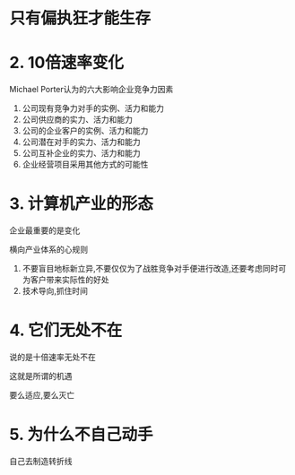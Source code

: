 # 只有偏执狂才能生存

# 2. 10倍速率变化

Michael Porter认为的六大影响企业竞争力因素

1. 公司现有竞争力对手的实例、活力和能力
2. 公司供应商的实力、活力和能力
3. 公司的企业客户的实例、活力和能力
4. 公司潜在对手的实力、活力和能力
5. 公司互补企业的实力、活力和能力
6. 企业经营项目采用其他方式的可能性

# 3. 计算机产业的形态

企业最重要的是变化

横向产业体系的心规则

1. 不要盲目地标新立异,不要仅仅为了战胜竞争对手便进行改造,还要考虑同时可为客户带来实际性的好处
2. 技术导向,抓住时间

# 4. 它们无处不在

说的是十倍速率无处不在

这就是所谓的机遇

要么适应,要么灭亡

# 5. 为什么不自己动手

自己去制造转折线

